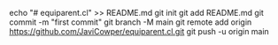 echo "# equiparent.cl" >> README.md
git init
git add README.md
git commit -m "first commit"
git branch -M main
git remote add origin https://github.com/JaviCowper/equiparent.cl.git
git push -u origin main
